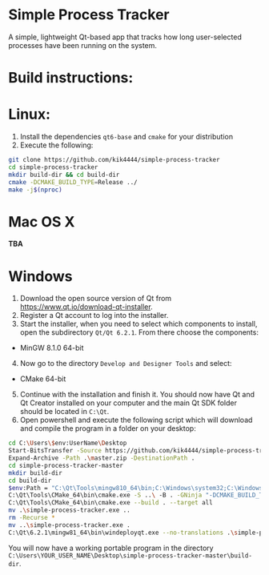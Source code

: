
# Simple Process Tracker
A simple, lightweight Qt-based app that tracks how long user-selected processes have been running on the system.

# Build instructions:

# Linux:
1. Install the dependencies `qt6-base` and `cmake` for your distribution
2. Execute the following:
```bash
git clone https://github.com/kik4444/simple-process-tracker
cd simple-process-tracker
mkdir build-dir && cd build-dir
cmake -DCMAKE_BUILD_TYPE=Release ../
make -j$(nproc)
```

# Mac OS X
**TBA**

# Windows
1. Download the open source version of Qt from https://www.qt.io/download-qt-installer.
2. Register a Qt account to log into the installer.
3. Start the installer, when you need to select which components to install, open the subdirectory `Qt/Qt 6.2.1`. From there choose the components:
- MinGW 8.1.0 64-bit
4. Now go to the directory `Develop and Designer Tools` and select:
- CMake 64-bit
5. Continue with the installation and finish it. You should now have Qt and Qt Creator installed on your computer and the main Qt SDK folder should be located in `C:\Qt`.
6. Open powershell and execute the following script which will download and compile the program in a folder on your desktop:
```bash
cd C:\Users\$env:UserName\Desktop
Start-BitsTransfer -Source https://github.com/kik4444/simple-process-tracker/archive/refs/heads/master.zip -Destination .
Expand-Archive -Path .\master.zip -DestinationPath .
cd simple-process-tracker-master
mkdir build-dir
cd build-dir
$env:Path = "C:\Qt\Tools\mingw810_64\bin;C:\Windows\system32;C:\Windows;C:\Windows\System32\Wbem;C:\Windows\System32\WindowsPowerShell\v1.0\;C:\Windows\System32\OpenSSH\;C:\Qt\Tools\Ninja;"
C:\Qt\Tools\CMake_64\bin\cmake.exe -S ..\ -B . -GNinja "-DCMAKE_BUILD_TYPE:STRING=Release" "-DCMAKE_PROJECT_INCLUDE_BEFORE:PATH=C:/Qt/Tools/QtCreator/share/qtcreator/package-manager/auto-setup.cmake" "-DQT_QMAKE_EXECUTABLE:STRING=C:/Qt/6.2.1/mingw81_64/bin/qmake.exe" "-DCMAKE_PREFIX_PATH:STRING=C:/Qt/6.2.1/mingw81_64" "-DCMAKE_C_COMPILER:STRING=C:/Qt/Tools/mingw810_64/bin/gcc.exe" "-DCMAKE_CXX_COMPILER:STRING=C:/Qt/Tools/mingw810_64/bin/g++.exe"
C:\Qt\Tools\CMake_64\bin\cmake.exe --build . --target all
mv .\simple-process-tracker.exe ..
rm -Recurse *
mv ..\simple-process-tracker.exe .
C:\Qt\6.2.1\mingw81_64\bin\windeployqt.exe --no-translations .\simple-process-tracker.exe
```

You will now have a working portable program in the directory `C:\Users\YOUR_USER_NAME\Desktop\simple-process-tracker-master\build-dir`.